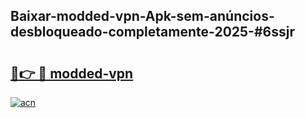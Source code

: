 ## Baixar-modded-vpn-Apk-sem-anúncios-desbloqueado-completamente-2025-#6ssjr

# <h2><a href="https://ainizakaria.my?title=modded-vpn&ref=20M">🔗👉 🔴 modded-vpn</a></h2>

[![acn](https://github.com/user-attachments/assets/0f9c940e-d8b0-45ae-aac7-cd30a18b3e1c)](https://ainizakaria.my?title=modded-vpn&ref=20M)

